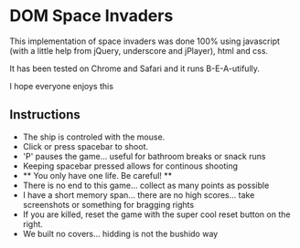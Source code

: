 DOM Space Invaders
=============

This implementation of space invaders was done 100% using javascript (with a little help from jQuery, underscore and jPlayer), html and css. 

It has been tested on Chrome and Safari and it runs B-E-A-utifully. 

I hope everyone enjoys this


Instructions
--------

* The ship is controled with the mouse. 
* Click or press spacebar to shoot.
* 'P' pauses the game... useful for bathroom breaks or snack runs 
* Keeping spacebar pressed allows for continous shooting 
* ** You only have one life. Be careful! **
* There is no end to this game... collect as many points as possible 
* I have a short memory span... there are no high scores... take screenshots or something for bragging rights 
* If you are killed, reset the game with the super cool reset button on the right. 
* We built no covers... hidding is not the bushido way 